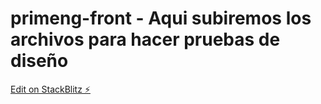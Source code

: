 # primeng-front - Aqui subiremos los archivos para hacer pruebas de diseño

[Edit on StackBlitz ⚡️](https://stackblitz.com/edit/primeng-editor-demo-iid3sl)
